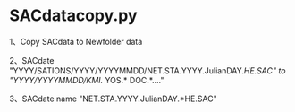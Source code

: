 # SACdatacopy.py
1、Copy SACdata to Newfolder data

2、SACdate "YYYY/SATIONS/YYYY/YYYYMMDD/NET.STA.YYYY.JulianDAY.*HE.SAC" to "YYYY/YYYYMMDD/KMI.* YOS.* DOC.*...."  

3、SACdate name "NET.STA.YYYY.JulianDAY.*HE.SAC"

